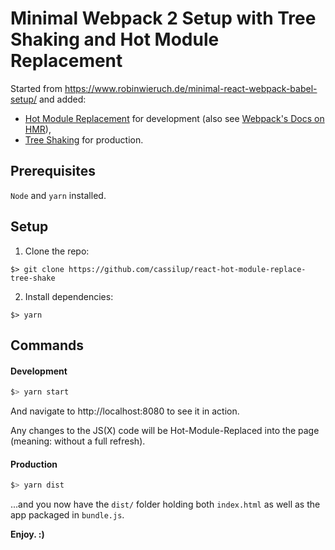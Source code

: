 # Minimal Webpack 2 Setup with Tree Shaking and Hot Module Replacement

Started from https://www.robinwieruch.de/minimal-react-webpack-babel-setup/ and added:

* [Hot Module Replacement](https://webpack.github.io/docs/hot-module-replacement.html) for development (also see [Webpack's Docs on HMR](https://github.com/webpack/docs/wiki/hot-module-replacement-with-webpack)),
* [Tree Shaking](http://www.2ality.com/2015/12/webpack-tree-shaking.html) for production.

## Prerequisites

`Node` and `yarn` installed.

## Setup

1. Clone the repo:
```
$> git clone https://github.com/cassilup/react-hot-module-replace-tree-shake
```

2. Install dependencies:
```
$> yarn
```


## Commands

#### Development

```bash
$> yarn start
```
And navigate to http://localhost:8080 to see it in action.

Any changes to the JS(X) code will be Hot-Module-Replaced into the page (meaning: without a full refresh).

#### Production

```bash
$> yarn dist
```

...and you now have the `dist/` folder holding both `index.html` as well as the app packaged in `bundle.js`.

**Enjoy. :)**
